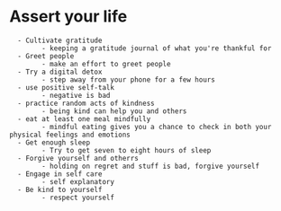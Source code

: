 # Assert your life
      - Cultivate gratitude
            - keeping a gratitude journal of what you're thankful for
      - Greet people
            - make an effort to greet people
      - Try a digital detox
            - step away from your phone for a few hours
      - use positive self-talk
            - negative is bad
      - practice random acts of kindness
            - being kind can help you and others 
      - eat at least one meal mindfully
            - mindful eating gives you a chance to check in both your physical feelings and emotions
      - Get enough sleep
            - Try to get seven to eight hours of sleep
      - Forgive yourself and otherrs
            - holding on regret and stuff is bad, forgive yourself
      - Engage in self care
            - self explanatory
      - Be kind to yourself
            - respect yourself 
